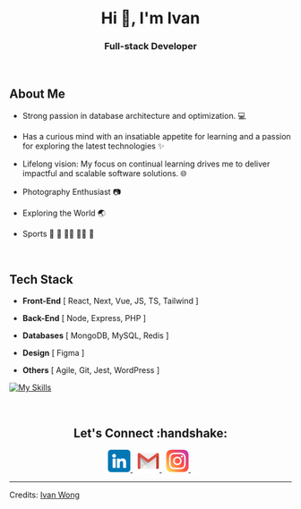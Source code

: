 <h1 align="center">Hi 👋, I'm Ivan</h1>
<h3 align="center">Full-stack Developer</h3><br>

## About Me

- Strong passion in database architecture and optimization. 💻

- Has a curious mind with an insatiable appetite for learning and a passion for exploring the latest technologies ✨

- Lifelong vision: My focus on continual learning drives me to deliver impactful and scalable software solutions. 🌐

- Photography Enthusiast 📷
  
- Exploring the World 🌏

- Sports 🏸 🎾 🧗‍♂️ 🏊‍♂️ 🏃

<br>
<h2>Tech Stack</h2>

- <b>Front-End</b> [ React, Next, Vue, JS, TS, Tailwind ]

- <b>Back-End</b> [ Node, Express, PHP ]

- <b>Databases</b> [ MongoDB, MySQL, Redis ]

- <b>Design</b> [ Figma ]

- <b>Others</b> [ Agile, Git, Jest, WordPress ]

[![My Skills](https://skillicons.dev/icons?i=react,next,vue,js,ts,tailwind,nodejs,express,php,mongodb,mysql,redis,figma,git,jest,wordpress&perline=8)](https://skillicons.dev)

<br>
<h2 align="center">Let's Connect :handshake:</h2>
<p align="center">
<a href="https://www.linkedin.com/in/yitmengwong/">
  <img src="https://github.com/yitmeng00/yitmeng00/blob/c6fa27ad94d0ead851a5bb4745a8ccd0f8d47a4b/images/linkedin.png" alt="LinkedIn" height="40" width="40">
</a>&nbsp;
<a href="mailto:ivanwong810520@gmail.com">
  <img src="https://github.com/yitmeng00/yitmeng00/blob/c6fa27ad94d0ead851a5bb4745a8ccd0f8d47a4b/images/gmail.png" alt="Gmail" height="40" width="40">
</a>&nbsp;
<a href="https://www.instagram.com/yitmeng_w/">
  <img src="https://github.com/yitmeng00/yitmeng00/blob/c6fa27ad94d0ead851a5bb4745a8ccd0f8d47a4b/images/instagram.png" alt="Instagram" height="40" width="40">
</a>&nbsp;
</p>

---
Credits: [Ivan Wong](https://github.com/yitmeng00)

